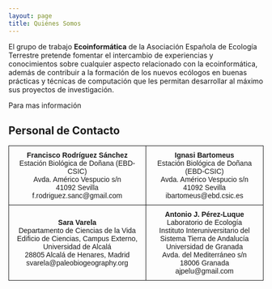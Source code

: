 ```yaml
---
layout: page
title: Quiénes Somos
---
```


El grupo de trabajo **Ecoinformática** de la Asociación Española de Ecología Terrestre pretende fomentar el intercambio de experiencias y conocimientos sobre cualquier aspecto relacionado con la ecoinformática, además de contribuir a la formación de los nuevos ecólogos en buenas prácticas y técnicas de computación que les permitan desarrollar al máximo sus proyectos de investigación. 

Para mas información 

## Personal de Contacto
<style type="text/css">
.tg  {border-collapse:collapse;border-spacing:0;}
.tg td{font-family:Arial, sans-serif;font-size:14px;padding:10px 5px;border-style:solid;border-width:1px;overflow:hidden;word-break:normal;}
.tg th{font-family:Arial, sans-serif;font-size:14px;font-weight:normal;padding:10px 5px;border-style:solid;border-width:1px;overflow:hidden;word-break:normal;}
.tg .tg-s6z2{text-align:center}
</style>
<table class="tg">
  <tr>
    <th class="tg-s6z2"><strong>Francisco Rodríguez Sánchez</strong><br>Estación Biológica de Doñana (EBD-CSIC)<br>Avda. Américo Vespucio s/n <br>41092 Sevilla<br>f.rodriguez.sanc@gmail.com</th>
    <th class="tg-s6z2"><strong>Ignasi Bartomeus</strong><br>Estación Biológica de Doñana (EBD-CSIC)<br>Avda. Américo Vespucio s/n<br>41092 Sevilla<br>ibartomeus@ebd.csic.es</th>
  </tr>
  <tr>
    <td class="tg-s6z2"><strong>Sara Varela</strong><br>Departamento de Ciencias de la Vida<br>Edificio de Ciencias, Campus Externo, Universidad de Alcalá <br>28805 Alcalá de Henares, Madrid<br>svarela@paleobiogeography.org</td>
    <td class="tg-s6z2"><strong>Antonio J. Pérez-Luque</strong><br>Laboratorio de Ecología <br>Instituto Interuniversitario del Sistema Tierra de Andalucía<br>Universidad de Granada <br>Avda. del Mediterráneo s/n<br>18006 Granada <br>ajpelu@gmail.com</td>
  </tr>
</table>


